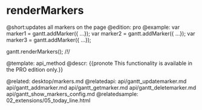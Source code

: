 renderMarkers
=============

@short:updates all markers on the page
@edition: pro
@example:
var marker1 = gantt.addMarker({ ...}); 
var marker2 = gantt.addMarker({ ...}); 
var marker3 = gantt.addMarker({ ...}); 

gantt.renderMarkers(); /*!*/
    
@template:	api_method
@descr:
{{pronote This functionality is available in the PRO edition only.}}
    

@related:
	desktop/markers.md
@relatedapi:
	api/gantt_updatemarker.md
	api/gantt_addmarker.md
	api/gantt_getmarker.md
	api/gantt_deletemarker.md
    api/gantt_show_markers_config.md
@relatedsample:
	02_extensions/05_today_line.html
